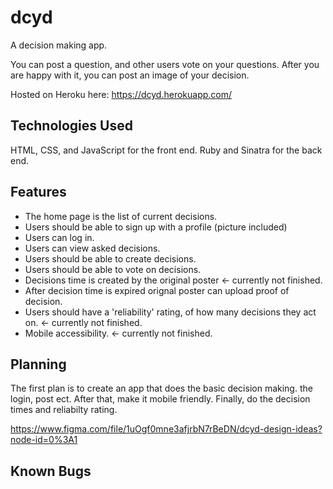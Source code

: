 # dcyd
A decision making app.

You can post a question, and other users vote on your questions.
After you are happy with it, you can post an image of your decision.

Hosted on Heroku here: https://dcyd.herokuapp.com/
## Technologies Used
HTML, CSS, and JavaScript for the front end.
Ruby and Sinatra for the back end.

## Features
* The home page is the list of current decisions.
* Users should be able to sign up with a profile (picture included)
* Users can log in.
* Users can view asked decisions.
* Users should be able to create decisions.
* Users should be able to vote on decisions.
* Decisions time is created by the original poster <- currently not finished.
* After decision time is expired orignal poster can upload proof of decision.
* Users should have a 'reliability' rating, of how many decisions they act on. <- currently not finished.
* Mobile accessibility. <- currently not finished.


## Planning
The first plan is to create an app that does the basic decision making. the login, post ect.
After that, make it mobile friendly.
Finally, do the decision times and reliabilty rating.

https://www.figma.com/file/1uOgf0mne3afjrbN7rBeDN/dcyd-design-ideas?node-id=0%3A1

## Known Bugs


